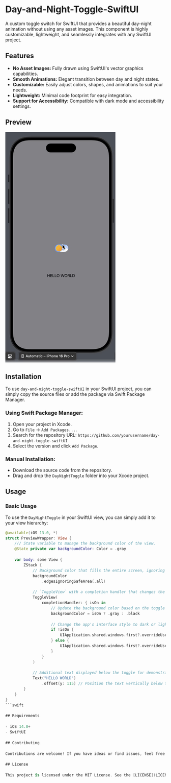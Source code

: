 # Day-and-Night-Toggle-SwiftUI

A custom toggle switch for SwiftUI that provides a beautiful day-night animation without using any asset images. This component is highly customizable, lightweight, and seamlessly integrates with any SwiftUI project.

## Features

- **No Asset Images:** Fully drawn using SwiftUI's vector graphics capabilities.
- **Smooth Animations:** Elegant transition between day and night states.
- **Customizable:** Easily adjust colors, shapes, and animations to suit your needs.
- **Lightweight:** Minimal code footprint for easy integration.
- **Support for Accessibility:** Compatible with dark mode and accessibility settings.

## Preview

![Day-Night Toggle](demo.gif)

## Installation

To use `day-and-night-toggle-swiftUI` in your SwiftUI project, you can simply copy the source files or add the package via Swift Package Manager.

### Using Swift Package Manager:

1. Open your project in Xcode.
2. Go to `File` -> `Add Packages...`.
3. Search for the repository URL: `https://github.com/yourusername/day-and-night-toggle-swiftUI`
4. Select the version and click `Add Package`.

### Manual Installation:

- Download the source code from the repository.
- Drag and drop the `DayNightToggle` folder into your Xcode project.

## Usage

### Basic Usage

To use the `DayNightToggle` in your SwiftUI view, you can simply add it to your view hierarchy:

```swift
@available(iOS 13.0, *)
struct PreviewWrapper: View {
    /// State variable to manage the background color of the view.
    @State private var backgroundColor: Color = .gray

    var body: some View {
        ZStack {
            // Background color that fills the entire screen, ignoring safe areas.
            backgroundColor
                .edgesIgnoringSafeArea(.all)
            
            // `ToggleView` with a completion handler that changes the background color and system appearance.
            ToggleView(
                completionHandler: { isOn in
                    // Update the background color based on the toggle state.
                    backgroundColor = isOn ? .gray : .black
                    
                    // Change the app's interface style to dark or light mode based on the toggle state.
                    if !isOn {
                        UIApplication.shared.windows.first?.overrideUserInterfaceStyle = .dark
                    } else {
                        UIApplication.shared.windows.first?.overrideUserInterfaceStyle = .light
                    }
                }
            )
            
            // Additional text displayed below the toggle for demonstration purposes.
            Text("HELLO WORLD")
                .offset(y: 115) // Position the text vertically below the toggle.
        }
    }
}
```swift

## Requirements

- iOS 14.0+
- SwiftUI

## Contributing

Contributions are welcome! If you have ideas or find issues, feel free to create an issue or submit a pull request.

## License

This project is licensed under the MIT License. See the [LICENSE](LICENSE) file for more information.

